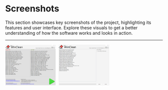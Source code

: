 # Screenshots

This section showcases key screenshots of the project, highlighting its features and user interface. Explore these visuals to get a better understanding of how the software works and looks in action.

-------------------

<div style="display: grid; grid-template-columns: repeat(3, 1fr); gap: 10px;">
  <img src="./screenshots/software.png" alt="cms_demo" style="width: 100%; height: auto;">
  <img src="./screenshots/cleanup.png" alt="cms_frontend_language" style="width: 100%; height: auto;">
</div>





